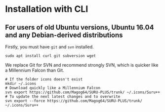 # Installation with CLI

## For users of old Ubuntu versions, Ubuntu 16.04 and any Debian-derived distributions

Firstly, you must have `git` and `svn` installed. 

```shell
sudo apt install curl git subversion wget
```

We replace Git for SVN and recommend strongly SVN, which is quicker like a Millennium Falcon than Git. 

```shell
# If the folder icons doesn't exist
mkdir ~/.icons
# Download quickly like a Millennium Falcon
svn export https://github.com/Magog64/SURU-PLUS/trunk/ ~/.icons/Suru++
# To update the next latest changes and to overwrite
svn export --force https://github.com/Magog64/SURU-PLUS/trunk/ ~/.icons/Suru++
```